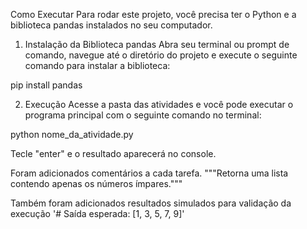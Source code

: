 Como Executar
Para rodar este projeto, você precisa ter o Python e a biblioteca pandas instalados no seu computador.

1. Instalação da Biblioteca pandas
Abra seu terminal ou prompt de comando, navegue até o diretório do projeto e execute o seguinte comando para instalar a biblioteca:

pip install pandas

2. Execução 
Acesse a pasta das atividades e você pode executar o programa principal com o seguinte comando no terminal:

python nome_da_atividade.py

Tecle "enter" e o resultado aparecerá no console.

Foram adicionados comentários a cada tarefa.
 """Retorna uma lista contendo apenas os números ímpares."""

Também foram adicionados resultados simulados para validação da execução
'# Saída esperada: [1, 3, 5, 7, 9]'
